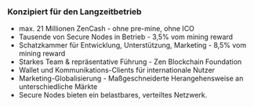 ### Konzipiert für den Langzeitbetrieb
- max. 21 Millionen ZenCash - ohne pre-mine, ohne ICO
- Tausende von Secure Nodes in Betrieb - 3,5% vom mining reward
- Schatzkammer für Entwicklung, Unterstützung, Marketing - 8,5% vom mining reward
- Starkes Team & repräsentative Führung - Zen Blockchain Foundation
- Wallet und Kommunikations-Clients für internationale Nutzer
- Marketing-Globalisierung - Maßgeschneiderte Herangehensweise an unterschiedliche Märkte
- Secure Nodes bieten ein belastbares, verteiltes Netzwerk.
